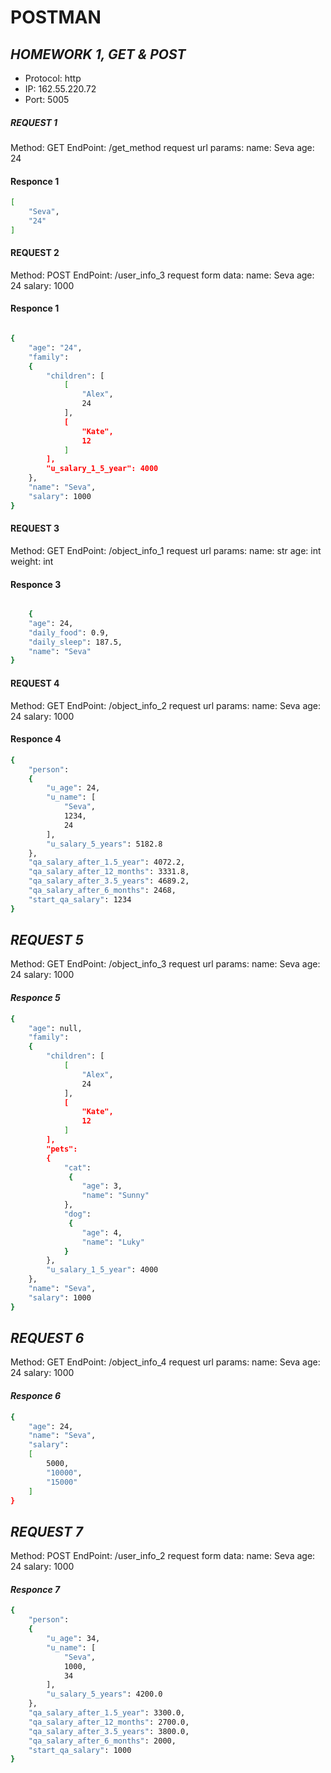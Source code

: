 # POSTMAN
## _HOMEWORK 1, GET & POST_

- Protocol: http
- IP: 162.55.220.72
- Port: 5005

##### **REQUEST 1** 
Method: GET
EndPoint: /get_method
request url params: 
 name: Seva
 age: 24
#### **Responce 1**
```sh
[
    "Seva",
    "24"
]
```

#### **REQUEST 2**
Method: POST
EndPoint: /user_info_3
request form data: 
 name: Seva
 age: 24
 salary: 1000
#### **Responce 1**
```sh

{
    "age": "24",
    "family": 
    {
        "children": [
            [
                "Alex",
                24
            ],
            [
                "Kate",
                12
            ]
        ],
        "u_salary_1_5_year": 4000
    },
    "name": "Seva",
    "salary": 1000
}

```

#### **REQUEST 3**
Method: GET
EndPoint: /object_info_1
request url params: 
 name: str
 age: int
 weight: int
#### **Responce 3**
```sh

    {
    "age": 24,
    "daily_food": 0.9,
    "daily_sleep": 187.5,
    "name": "Seva"
}

```

#### **REQUEST 4**
Method: GET
EndPoint: /object_info_2
request url params: 
 name: Seva
 age: 24
 salary: 1000
#### **Responce 4**
```sh
{
    "person": 
    {
        "u_age": 24,
        "u_name": [
            "Seva",
            1234,
            24
        ],
        "u_salary_5_years": 5182.8
    },
    "qa_salary_after_1.5_year": 4072.2,
    "qa_salary_after_12_months": 3331.8,
    "qa_salary_after_3.5_years": 4689.2,
    "qa_salary_after_6_months": 2468,
    "start_qa_salary": 1234
}
```

## *REQUEST 5*
Method: GET
EndPoint: /object_info_3
request url params: 
 name: Seva
 age: 24
 salary: 1000
#### *Responce 5*
```sh
{
    "age": null,
    "family": 
    {
        "children": [
            [
                "Alex",
                24
            ],
            [
                "Kate",
                12
            ]
        ],
        "pets": 
        {
            "cat":
             {
                "age": 3,
                "name": "Sunny"
            },
            "dog":
             {
                "age": 4,
                "name": "Luky"
            }
        },
        "u_salary_1_5_year": 4000
    },
    "name": "Seva",
    "salary": 1000
}
```

## *REQUEST 6*
Method: GET
EndPoint: /object_info_4
request url params: 
 name: Seva
 age: 24
 salary: 1000
#### *Responce 6*
```sh
{
    "age": 24,
    "name": "Seva",
    "salary": 
    [
        5000,
        "10000",
        "15000"
    ]
}

```

## *REQUEST 7*
Method: POST
EndPoint: /user_info_2
request form data: 
 name: Seva
 age: 24
 salary: 1000
#### *Responce 7*
```sh
{
    "person": 
    {
        "u_age": 34,
        "u_name": [
            "Seva",
            1000,
            34
        ],
        "u_salary_5_years": 4200.0
    },
    "qa_salary_after_1.5_year": 3300.0,
    "qa_salary_after_12_months": 2700.0,
    "qa_salary_after_3.5_years": 3800.0,
    "qa_salary_after_6_months": 2000,
    "start_qa_salary": 1000
}
```










